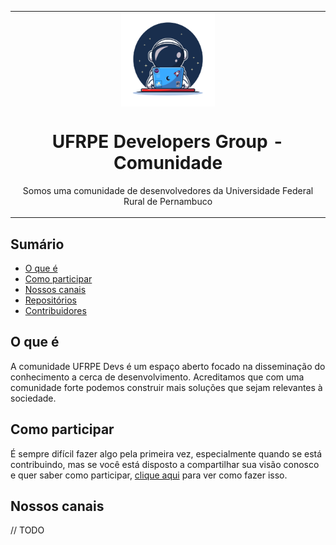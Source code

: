 <table align="center"><tr><td align="center" width="9999">
<img src="src/imgs/ufrpe-devs.png" align="center" width="150" alt="Project icon">

# UFRPE Developers Group - Comunidade

 Somos uma comunidade de desenvolvedores da Universidade Federal Rural de Pernambuco
</td></tr></table>


## Sumário
 - [O que é](#o-que-é)
 - [Como participar](#como-participar)
 - [Nossos canais](#nossos-canais)
 - [Repositórios](Repos.md)
 - [Contribuidores](Contributors.md)

## O que é

A comunidade UFRPE Devs é um espaço aberto focado na disseminação do
conhecimento a cerca de desenvolvimento. Acreditamos que com 
uma comunidade forte podemos construir mais soluções que sejam
relevantes à sociedade. 

## Como participar

É sempre difícil fazer algo pela primeira vez, especialmente quando se está contribuindo, mas se você está disposto a compartilhar sua visão conosco e quer saber como participar, [clique aqui](CONTRIBUTING.md) para ver como fazer isso.

## Nossos canais

// TODO
